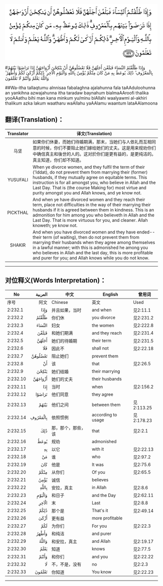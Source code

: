 ![002:232](images/002_232.gif)

#وَإِذَا طَلَّقْتُمُ النِّسَاءَ فَبَلَغْنَ أَجَلَهُنَّ فَلَا تَعْضُلُوهُنَّ أَنْ يَنْكِحْنَ أَزْوَاجَهُنَّ إِذَا تَرَاضَوْا بَيْنَهُمْ بِالْمَعْرُوفِ ۗ ذَٰلِكَ يُوعَظُ بِهِ مَنْ كَانَ مِنْكُمْ يُؤْمِنُ بِاللَّهِ وَالْيَوْمِ الْآخِرِ ۗ ذَٰلِكُمْ أَزْكَىٰ لَكُمْ وَأَطْهَرُ ۗ وَاللَّهُ يَعْلَمُ وَأَنْتُمْ لَا تَعْلَمُونَ 

##Wa-itha tallaqtumu alnnisaa fabalaghna ajalahunna fala taAAduloohunna an yankihna azwajahunna itha taradaw baynahum bialmaAAroofi thalika yooAAathu bihi man kana minkum yu/minu biAllahi waalyawmi al-akhiri thalikum azka lakum waatharu waAllahu yaAAlamu waantum lataAAlamoona 

## 翻译(Translation)：

| Translator | 译文(Translation)                                            |
| :--------: | ------------------------------------------------------------ |
|    马坚    | 如果你们休妻，而她们待婚期满，那末，当她们与人依礼而互相同意的时候，你们不要阻止她们嫁给她们的丈夫。这是用来规劝你们中确信真主和後世的人的。这对於你们是更有益的，是更纯洁的。真主知道，你们却不知道。 |
|  YUSUFALI  | When ye divorce women, and they fulfil the term of their ('Iddat), do not prevent them from marrying their (former) husbands, if they mutually agree on equitable terms. This instruction is for all amongst you, who believe in Allah and the Last Day. That is (the course Making for) most virtue and purity amongst you and Allah knows, and ye know not. |
|  PICKTHAL  | And when ye have divorced women and they reach their term, place not difficulties in the way of their marrying their husbands if it is agreed between them in kindness. This is an admonition for him among you who believeth in Allah and the Last Day. That is more virtuous for you, and cleaner. Allah knoweth; ye know not. |
|   SHAKIR   | And when you have divorced women and they have ended-- their term (of waiting), then do not prevent them from marrying their husbands when they agree among themselves in a lawful manner; with this is admonished he among you who believes in Allah and the last day, this is more profitable and purer for you; and Allah knows while you do not know. |

---

## 对位释义(Words Interpretation)：

| No   | العربية | 中文    | English | 曾用词 |
| ---- | ------: | ------- | ------- | ------ |
| 序号 |    阿文 | Chinese | 英文    | Used   |
| 2:232.1  | وَإِذَا     | 并且如果，当时     | and when           | 见2:11.1   |
| 2:232.2  | طَلَّقْتُمُ    | 你们休             | you divorce        | 见2:231.2  |
| 2:232.3  | النِّسَاءَ   | 妇女               | the women          | 见2:222.8  |
| 2:232.4  | فَبَلَغْنَ    | 和她们期满         | and they reach     | 见2:231.4  |
| 2:232.5  | أَجَلَهُنَّ    | 她们的待婚期       | their term         | 见2:231.5  |
| 2:232.6  | فَلَا      | 因此不             | shall not          | 见2:22.18  |
| 2:232.7  | تَعْضُلُوهُنَّ  | 阻止她们           | prevent them       |            |
| 2:232.8  | أَنْ       | 该                 | that               | 见2:26.5   |
| 2:232.9  | يَنْكِحْنَ    | 她们结婚           | their marrying     |            |
| 2:232.10 | أَزْوَاجَهُنَّ  | 她们的丈夫         | their husbands     |            |
| 2:232.11 | إِذَا      | 当时               | when               | 见2:156.2  |
| 2:232.12 | تَرَاضَوْا   | 他们同意           | they agree         |            |
| 2:232.13 | بَيْنَهُمْ    | 他们之间           | between them       | 见2:113.25 |
| 2:232.14 | بِالْمَعْرُوفِ | 依照惯例           | according to usage | 见2:178.23 |
| 2:232.15 | ذَٰلِكَ      | 那，那个，那些，该 | that               | 见2:2.1    |
| 2:232.16 | يُوعَظُ     | 规劝               | admonished         |            |
| 2:232.17 | بِهِ       | 以它               | with it            | 见2:22.13  |
| 2:232.18 | مَنْ       | 谁                 | who                | 见2:97.2   |
| 2:232.19 | كَانَ      | 他是               | It was             | 见2:75.6   |
| 2:232.20 | مِنْكُمْ     | 从你们             | Of you             | 见2:65.5   |
| 2:232.21 | يُؤْمِنُ     | 诚信               | believes           |            |
| 2:232.22 | بِاللَّهِ    | 安拉，真主         | in Allah           | 见2:8.6    |
| 2:232.23 | وَالْيَوْمِ   | 和日子             | and the Day        | 见2:62.11  |
| 2:232.24 | الْآخِرِ    | 末                 | Last               | 见2:8.8    |
| 2:232.25 | ذَٰلِكُمْ     | 那个是             | That's it          | 见2:49.14  |
| 2:232.26 | أَزْكَىٰ     | 更有益             | more profitable    |            |
| 2:232.27 | لَكُمْ      | 为你们             | For you            | 见2:22.3   |
| 2:232.28 | وَأَطْهَرُ    | 和纯洁             | and purer          |            |
| 2:232.29 | وَاللَّهُ    | 和安拉，真主       | and Allah          | 见2:19.17  |
| 2:232.30 | يَعْلَمُ     | 知道               | knows              | 见2:77.5   |
| 2:232.31 | وَأَنْتُمْ    | 和你们             | and you            | 见2:22.22  |
| 2:232.32 | لَا       | 不，不是，没有     | no                 | 见2:2.3    |
| 2:232.33 | تَعْلَمُونَ   | 你知道             | You know           | 见2:22.23  |

---

